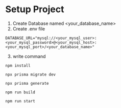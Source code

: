 # Setup Project

1. Create Database named <your_database_name>
2. Create .env file

```
DATABASE_URL="mysql://<your_mysql_user>:<your_mysql_password>@<your_mysql_host>:<your_mysql_port>/<your_database_name>"
```

3. write command

```shell
npm install

npx prisma migrate dev

npx prisma generate

npm run build

npm run start
```
